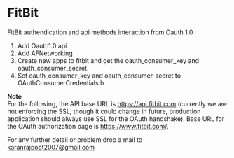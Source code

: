 FitBit
======

FitBit authendication and api methods interaction from Oauth 1.0
1. Add Oauth1.0 api
2. Add AFNetworking
3. Create new apps to fitbit and get the oauth_consumer_key and oauth_consumer_secret.
4. Set oauth_consumer_key and oauth_consumer-secret to OAuthConsumerCredentials.h

**Note**  
For the following, the API base URL is https://api.fitbit.com
(currently we are not enforcing the SSL, though it could change in future, production application should always use SSL for the OAuth handshake).
Base URL for the OAuth authorization page is https://www.fitbit.com/.

For any further detail or problem drop a mail to karanrajpoot2007@gmail.com
